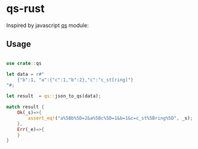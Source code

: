 # qs-rust


Inspired by javascript [qs](https://github.com/ljharb/qs) module:



## Usage

```rust

use crate::qs

let data = r#"
    {"b":1, "a":{"c":1,"b":2},"c":"c_st[ring]"}
"#;

let result  = qs::json_to_qs(data);

match result {
    Ok(_s)=>{
        assert_eq!("a%5Bb%5D=2&a%5Bc%5D=1&b=1&c=c_st%5Bring%5D", _s);
    },
    Err(_e)=>{
    }
}
```
